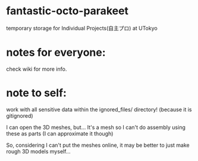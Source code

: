 # fantastic-octo-parakeet
temporary storage for Individual Projects(自主プロ) at UTokyo
# notes for everyone:
check wiki for more info.
# note to self:
work with all sensitive data within the ignored_files/ directory! (because it is gitignored)

I can open the 3D meshes, but... It's a mesh so I can't do assembly using these as parts (I can approximate it though)

So, considering I can't put the meshes online, it may be better to just make rough 3D models myself...

